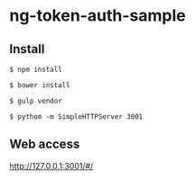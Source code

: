 # ng-token-auth-sample

## Install
```
$ npm install

$ bower install

$ gulp vendor

$ pythom -m SimpleHTTPServer 3001

```


## Web access
http://127.0.0.1:3001/#/
